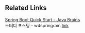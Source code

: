 ## Related Links
[Spring Boot Quick Start - Java Brains](https://javabrains.io/courses/spring_bootquickstart/ "Spring Boot Quick Start 강좌 Link")  
스터디 포스팅 - w4springrain [link](https://moregorenine.github.io/springboot/springboot-1/ "스터디 포스팅 Link")
